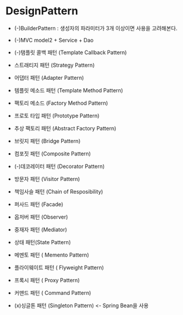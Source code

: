 # DesignPattern
- (-)BuilderPattern : 생성자의 파라미터가 3개 이상이면 사용을 고려해본다.
- (-)MVC model2 + Service + Dao
- (-)탬플릿 콜백 패턴 (Template Callback Pattern)
- 스트래티지 패턴 (Strategy Pattern)
- 어댑터 패턴 (Adapter Pattern)
- 템플릿 메소드 패턴 (Template Method Pattern)
- 팩토리 메소드 (Factory Method Pattern)
- 프로토 타입 패턴 (Prototype Pattern)
- 추상 팩토리 패턴 (Abstract Factory Pattern)
- 브릿지 패턴 (Bridge Pattern)
- 컴포짓 패턴 (Composite Pattern)
- (-)데코레이터 패턴 (Decorator Pattern)
- 방문자 패턴 (Visitor Pattern)
- 책임사슬 패턴 (Chain of Resposibility)
- 퍼사드 패턴 (Facade)
- 옵저버 패턴 (Observer)
- 중재자 패턴 (Mediator)
- 상태 패턴(State Pattern)
- 메멘토 패턴 ( Memento Pattern)
- 플라이웨이트 패턴 ( Flyweight Pattern)
- 프록시 패턴 ( Proxy Pattern)
- 커맨드 패턴 ( Command Pattern)
  
- (x)싱글톤 패턴 (Singleton Pattern) <- Spring Bean을 사용
